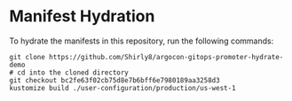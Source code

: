 # Manifest Hydration

To hydrate the manifests in this repository, run the following commands:

```shell
git clone https://github.com/Shirly8/argocon-gitops-promoter-hydrate-demo
# cd into the cloned directory
git checkout bc2fe63f02cb75d8e7b6bff6e7980189aa3258d3
kustomize build ./user-configuration/production/us-west-1
```
